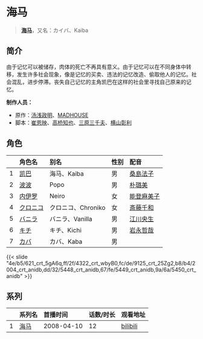 # 海马


> <u>**[海马](http://bgm.tv/subject/1625)**</u>，又名：カイバ、Kaiba

## 简介


由于记忆可以被储存，肉体的死亡不再具有意义。由于记忆可以在不同身体中转移，发生许多社会现象，像是记忆的买卖、违法的记忆改造、偷取他人的记忆。社会混乱，进步停滞。丧失自己记忆的主角凯巴在这样的社会里寻找自己原来的记忆。

**制作人员：**
- 原作：[汤浅政明](http://bgm.tv/person/2280)、[MADHOUSE](http://bgm.tv/person/603)
- 脚本：[崔恩映](http://bgm.tv/person/11934)、[高桥知也](http://bgm.tv/person/18896)、[三原三千夫](http://bgm.tv/person/805)、[横山彰利](http://bgm.tv/person/2886)

## 角色

|     |   角色名   |   别名  | 性别 |  配音  |
|:--- |:------  |:----      |:---  |:--   |
| 1 | [凯巴](http://bgm.tv/character/621) | 海马、Kaiba | 男 | [桑島法子](http://bgm.tv/person/3867) |
| 2 | [波波](http://bgm.tv/character/4322) | Popo | 男 | [朴璐美](http://bgm.tv/person/4027) |
| 3 | [内伊罗](http://bgm.tv/character/9125) | Neiro | 女 | [能登麻美子](http://bgm.tv/person/3827) |
| 4 | [クロニコ](http://bgm.tv/character/2004) | クロニコ、Chroniko | 女 | [斎藤千和](http://bgm.tv/person/4249) |
| 5 | [バニラ](http://bgm.tv/character/5448) | バニラ、Vanilla | 男 | [江川央生](http://bgm.tv/person/4104) |
| 6 | [キチ](http://bgm.tv/character/5449) | キチ、Kichi | 男 | [岩永哲哉](http://bgm.tv/person/3917) |
| 7 | [カバ](http://bgm.tv/character/5450) | カバ、Kaba | 男 |  |

{{< slide "4e/b5/621_crt_5gA6q,ff/2f/4322_crt_wbyB0,fc/de/9125_crt_25Zg2,b8/b4/2004_crt_anidb,dd/32/5448_crt_anidb,67/fe/5449_crt_anidb,9a/6a/5450_crt_anidb" >}}

## 系列

|     |   系列名   |   首播时间  | 话数/时长  | 观看地址 |
|:---  |:------    |:----      |:---       |:---  |
| 1 |[海马](https://bgm.tv/subject/1625)| 2008-04-10 | 12 | [bilibili](https://www.bilibili.com/video/BV12x411r7KL)  |

